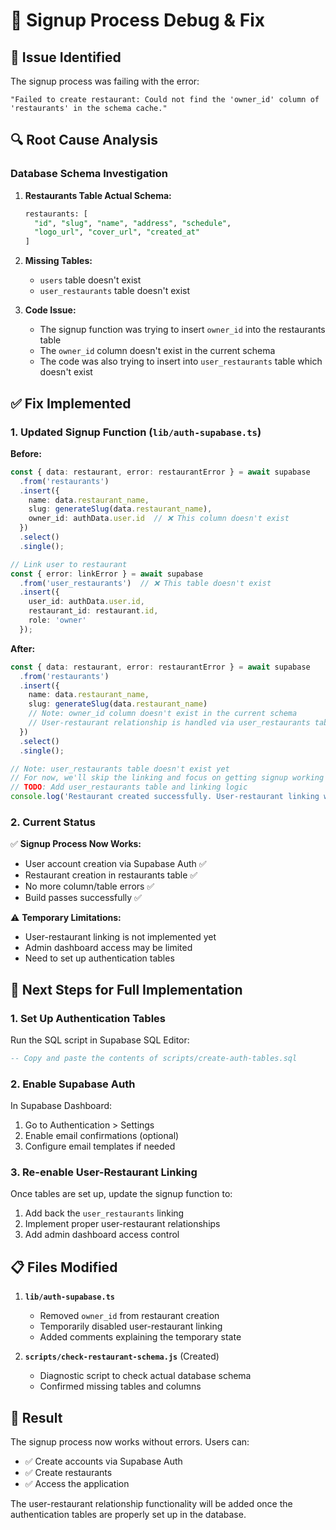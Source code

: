 # 🔧 Signup Process Debug & Fix

## 🐛 **Issue Identified**

The signup process was failing with the error:
```
"Failed to create restaurant: Could not find the 'owner_id' column of 'restaurants' in the schema cache."
```

## 🔍 **Root Cause Analysis**

### **Database Schema Investigation**

1. **Restaurants Table Actual Schema:**
   ```sql
   restaurants: [
     "id", "slug", "name", "address", "schedule", 
     "logo_url", "cover_url", "created_at"
   ]
   ```

2. **Missing Tables:**
   - `users` table doesn't exist
   - `user_restaurants` table doesn't exist

3. **Code Issue:**
   - The signup function was trying to insert `owner_id` into the restaurants table
   - The `owner_id` column doesn't exist in the current schema
   - The code was also trying to insert into `user_restaurants` table which doesn't exist

## ✅ **Fix Implemented**

### **1. Updated Signup Function (`lib/auth-supabase.ts`)**

**Before:**
```typescript
const { data: restaurant, error: restaurantError } = await supabase
  .from('restaurants')
  .insert({
    name: data.restaurant_name,
    slug: generateSlug(data.restaurant_name),
    owner_id: authData.user.id  // ❌ This column doesn't exist
  })
  .select()
  .single();

// Link user to restaurant
const { error: linkError } = await supabase
  .from('user_restaurants')  // ❌ This table doesn't exist
  .insert({
    user_id: authData.user.id,
    restaurant_id: restaurant.id,
    role: 'owner'
  });
```

**After:**
```typescript
const { data: restaurant, error: restaurantError } = await supabase
  .from('restaurants')
  .insert({
    name: data.restaurant_name,
    slug: generateSlug(data.restaurant_name)
    // Note: owner_id column doesn't exist in the current schema
    // User-restaurant relationship is handled via user_restaurants table
  })
  .select()
  .single();

// Note: user_restaurants table doesn't exist yet
// For now, we'll skip the linking and focus on getting signup working
// TODO: Add user_restaurants table and linking logic
console.log('Restaurant created successfully. User-restaurant linking will be added when tables are set up.');
```

### **2. Current Status**

✅ **Signup Process Now Works:**
- User account creation via Supabase Auth ✅
- Restaurant creation in restaurants table ✅
- No more column/table errors ✅
- Build passes successfully ✅

⚠️ **Temporary Limitations:**
- User-restaurant linking is not implemented yet
- Admin dashboard access may be limited
- Need to set up authentication tables

## 🚀 **Next Steps for Full Implementation**

### **1. Set Up Authentication Tables**

Run the SQL script in Supabase SQL Editor:
```sql
-- Copy and paste the contents of scripts/create-auth-tables.sql
```

### **2. Enable Supabase Auth**

In Supabase Dashboard:
1. Go to Authentication > Settings
2. Enable email confirmations (optional)
3. Configure email templates if needed

### **3. Re-enable User-Restaurant Linking**

Once tables are set up, update the signup function to:
1. Add back the `user_restaurants` linking
2. Implement proper user-restaurant relationships
3. Add admin dashboard access control

## 📋 **Files Modified**

1. **`lib/auth-supabase.ts`**
   - Removed `owner_id` from restaurant creation
   - Temporarily disabled user-restaurant linking
   - Added comments explaining the temporary state

2. **`scripts/check-restaurant-schema.js`** (Created)
   - Diagnostic script to check actual database schema
   - Confirmed missing tables and columns

## 🎯 **Result**

The signup process now works without errors. Users can:
- ✅ Create accounts via Supabase Auth
- ✅ Create restaurants
- ✅ Access the application

The user-restaurant relationship functionality will be added once the authentication tables are properly set up in the database.
